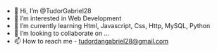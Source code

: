 - 👋 Hi, I’m @TudorGabriel28
- 👀 I’m interested in Web Development
- 🌱 I’m currently learning Html, Javascript, Css, Http, MySQL, Python
- 💞️ I’m looking to collaborate on ...
- 📫 How to reach me - tudordangabriel28@gmail.com

<!---
TudorGabriel28/TudorGabriel28 is a ✨ special ✨ repository because its `README.md` (this file) appears on your GitHub profile.
You can click the Preview link to take a look at your changes.
--->
